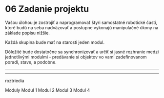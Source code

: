 # 06 Zadanie projektu

Vašou úlohou je zostrojiť a naprogramovať štyri samostatné robotické časti, ktoré budú na seba nadväzovať a postupne vykonajú manipulačné úkony na základe popisu nižšie.  

Každá skupina bude mať na starosti jeden modul.

Dôležité bude dostatočne sa synchronizovať a určiť si jasné rozhranie medzi jednotlivými modulmi - predávanie si objektov vo vami zadefinovanom poradí, stave, a podobne.

---



---




roztriedia 

Moduly
Modul 1
Modul 2
Modul 3
Modul 4


